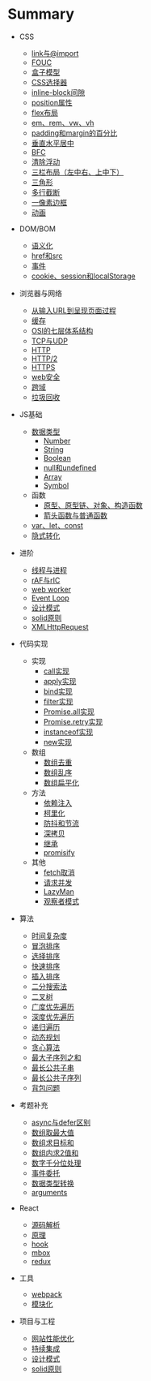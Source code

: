 # Summary
* CSS
  * [link与@import](css.md#link-import)
  * [FOUC](css.md#FOUC)
  * [盒子模型](css.md#盒子模型)
  * [CSS选择器](css.md#CSS选择器)
  * [inline-block间隙](css.md#inline-block间隙)
  * [position属性](css.md#position属性)
  * [flex布局](css.md#flex布局)
  * [em、rem、vw、vh](css.md#em、rem、vw、vh)
  * [padding和margin的百分比](css.md#padding和margin的百分比)
  * [垂直水平居中](css.md#垂直水平居中)
  * [BFC](css.md#BFC)
  * [清除浮动](css.md#清除浮动)
  * [三栏布局（左中右、上中下）](css.md#三栏布局（左中右、上中下）)
  * [三角形](css.md#三角形)
  * [多行截断](css.md#多行截断)
  * [一像素边框](css.md#一像素边框)
  * [动画](css.md#动画)


* DOM/BOM
  * [语义化](dom.md#语义化)
  * [href和src](dom.md#href和src)
  * [事件](dom.md#事件)
  * [cookie、session和localStorage](note/BOM.md#cookie、session和localStorage)


* 浏览器与网络
  * [从输入URL到呈现页面过程](browser.md#从输入URL到呈现页面过程)
  * [缓存](browser.md#缓存)
  * [OSI的七层体系结构](browser.md#OSI的七层体系结构)
  * [TCP与UDP](browser.md#TCP与UDP)
  * [HTTP](browser.md#HTTP)
  * [HTTP/2](browser.md#HTTP2)
  * [HTTPS](browser.md#HTTPS)
  * [web安全](browser.md#web安全)
  * [跨域](browser.md#跨域)
  * [垃圾回收](browser.md#垃圾回收)


* JS基础
  * [数据类型](type.md#数据类型)
    * [Number](type.md#Number)
    * [String](type.md#String)
    * [Boolean](type.md#Boolean)
    * [null和undefined](type.md#null和undefined)
    * [Array](type.md#Array)
    * [Symbol](type.md#Symbol)
  * 函数
    * [原型、原型链、对象、构造函数](basis.md#原型、原型链、对象、构造函数)
    * [箭头函数与普通函数](basis.md#箭头函数与普通函数)
  * [var、let、const](basis.md#var、let、const)
  * [隐式转化](note/toutiao.md#隐式转化)


* 进阶
  * [线程与进程](note/advanced.md#线程与进程)
  * [rAF与rIC](note/advanced.md#rAF与rIC)
  * [web worker](note/advanced.md#web-worker)
  * [Event Loop](note/advanced.md#Event-Loop)
  * [设计模式](note/advanced.md#设计模式)
  * [solid原则](note/advanced.md#solid原则)
  * [XMLHttpRequest](note/XMLHttpRequest.md)


* 代码实现
  * 实现
    * [call实现](note/solution/achieve.md#call)
    * [apply实现](note/solution/achieve.md#apply)
    * [bind实现](note/solution/achieve.md#bind)
    * [filter实现](note/solution/achieve.md#filter)
    * [Promise.all实现](note/solution/achieve.md#PromiseAll)
    * [Promise.retry实现](note/solution/achieve.md#PromiseRetry)
    * [instanceof实现](note/solution/achieve.md#instanceof)
    * [new实现](note/solution/achieve.md#new)
  * 数组
    * [数组去重](note/solution/array.md#数组去重)
    * [数组乱序](note/solution/array.md#数组乱序)
    * [数组扁平化](note/solution/array.md#数组扁平化)
  * 方法
    * [依赖注入](note/solution/way.md#依赖注入)
    * [柯里化](note/solution/way.md#柯里化)
    * [防抖和节流](note/solution/way.md#防抖和节流)
    * [深拷贝](note/solution/way.md#深拷贝)
    * [继承](note/solution/way.md#继承)
    * [promisify](note/solution/way.md#promisify)
  * 其他
    * [fetch取消](note/solution/other.md#fetch取消)
    * [请求并发](note/solution/other.md#请求并发)
    * [LazyMan](note/solution/other.md#LazyMan)
    * [观察者模式](note/solution/other.md#观察者模式)


* 算法
  * [时间复杂度](note/algorithm.md#时间复杂度)
  * [冒泡排序](note/algorithm.md#冒泡排序)
  * [选择排序](note/algorithm.md#选择排序)
  * [快速排序](note/algorithm.md#快速排序)
  * [插入排序](note/algorithm.md#插入排序)
  * [二分搜索法](note/algorithm.md#二分搜索法)
  * [二叉树](note/algorithm.md#二叉树)
  * [广度优先遍历](note/algorithm.md#广度优先遍历)
  * [深度优先遍历](note/algorithm.md#深度优先遍历)
  * [递归遍历](note/algorithm.md#递归遍历)
  * [动态规划](note/algorithm.md#动态规划)
  * [贪心算法](note/algorithm.md#贪心算法)
  * [最大子序列之和](note/algorithm.md#最大子序列之和)
  * [最长公共子串](note/algorithm.md#最长公共子串)
  * [最长公共子序列](note/algorithm.md#最长公共子序列)
  * [背包问题](note/algorithm.md#背包问题)


* 考题补充
  * [async与defer区别](note/problems/README.md#asyncDefer)
  * [数组取最大值](note/solution/array.md#max)
  * [数组求目标和](note/solution.md#数组内求目标和)
  * [数组内求2值和](note/solution.md#数组求2值和)
  * [数字千分位处理](note/toutiao.md#数字千分位处理)
  * [事件委托](note/toutiao.md#事件委托)
  * [数据类型转换](note/toutiao.md#数据类型转换)
  * [arguments](note/toutiao.md#arguments)


* React
  * [源码解析](note/react.md#源码解析)
  * [原理](note/react.md#原理)
  * [hook](note/react.md#hook)
  * [mbox](note/mbox.md)
  * [redux](note/redux.md)


* 工具
  * [webpack](note/build.md#webpack)
  * [模块化](note/build.md#模块化)


* 项目与工程
  * [网站性能优化](engineering.md#网站性能优化)
  * [持续集成](engineering.md#持续集成)
  * [设计模式](engineering.md#设计模式)
  * [solid原则](engineering.md#solid原则)
